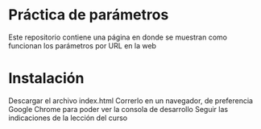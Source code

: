 # Práctica de parámetros
Este repositorio contiene una página en donde se muestran como funcionan los parámetros por URL en la web

# Instalación
Descargar el archivo index.html
Correrlo en un navegador, de preferencia Google Chrome para poder ver la consola de desarrollo
Seguir las indicaciones de la lección del curso
